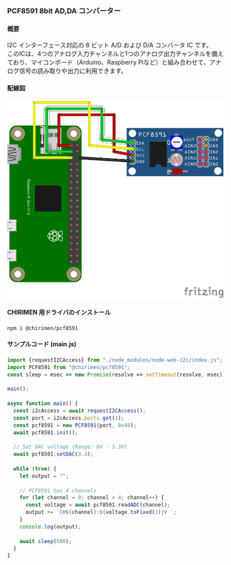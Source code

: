 ### PCF8591 8bit AD,DA コンバーター

#### 概要

I2C インターフェース対応の 8 ビット A/D および D/A コンバータ IC です。  
このICは、4つのアナログ入力チャンネルと1つのアナログ出力チャンネルを備えており、マイコンボード（Arduino、Raspberry Piなど）と組み合わせて、アナログ信号の読み取りや出力に利用できます。

#### 配線図

![配線図](./schematic.png "schematic")

#### CHIRIMEN 用ドライバのインストール

```shell
npm i @chirimen/pcf8591
```

#### サンプルコード (main.js)

```javascript
import {requestI2CAccess} from "./node_modules/node-web-i2c/index.js";
import PCF8591 from "@chirimen/pcf8591";
const sleep = msec => new Promise(resolve => setTimeout(resolve, msec));

main();

async function main() {
  const i2cAccess = await requestI2CAccess();
  const port = i2cAccess.ports.get(1);
  const pcf8591 = new PCF8591(port, 0x48);
  await pcf8591.init();

  // Set DAC voltage (Range: 0V - 3.3V)
  await pcf8591.setDAC(3.3);

  while (true) {
    let output = "";

    // PCF8591 has 4 channels
    for (let channel = 0; channel < 4; channel++) {
      const voltage = await pcf8591.readADC(channel);
      output += `CH${channel}:${voltage.toFixed(3)}V `;
    }
    console.log(output);

    await sleep(500);
  }
}
```
